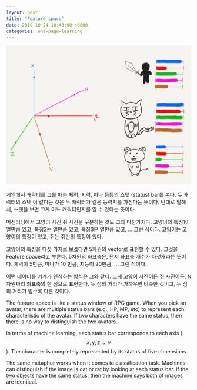 ```yaml
---
layout: post
title: "Feature space"
date: 2019-10-24 18:43:00 +0800
categories: one-page-learning
---
```


![alt](/img/figures/ml/drawing/feature-space.png)

게임에서 캐릭터를 고를 때는 체력, 지력, 마나 등등의 스탯 (status) bar를 본다. 두 캐릭터의 스탯 이 같다는 것은 두 캐릭터가 같은 능력치를 가진다는 뜻이다. 반대로 말해서, 스탯을 보면 그게 어느 캐릭터인지를 알 수 있다는 뜻이다.

머신러닝에서 고양이 사진 쥐 사진을 구분하는 것도 그와 마찬가지다. 고양이의 특징1이 얼만큼 있고, 특징2는 얼만큼 있고, 특징3은 얼만큼 있고, ... 그런 식이다. 고양이는 고양이의 특징이 있고, 쥐는 쥐만의 특징이 있다.

고양이의 특징을 다섯 가지로 보겠다면 5차원의 vector로 표현할 수 있다. 그것을 Feature space라고 부른다. 5차원의 좌표축은, 단지 좌표축 개수가 다섯개라는 뜻이다. 체력이 5만큼, 마나가 10 만큼, 지능이 20만큼, ... 그런 식이다.

어떤 데이터를 기계가 인식하는 방식은 그와 같다. 그게 고양이 사진이든 쥐 사진이든, N차원짜리 좌표축의 한 점으로 표현한다. 두 점의 거리가 가까우면 비슷한 것이고, 두 점의 거리가 멀수록 다른 것이다.


The feature space is like a status window of RPG game. When you pick an avatar, there are multiple status bars (e.g., HP, MP, etc) to represent each characteristic of the avatar. If two characters have the same status, then there is no way to distinguish the two avatars.

In terms of machine learning, each status bar corresponds to each axis ($$x, y, z, u, v$$). The character is completely represented by its status of five dimensions.

The same metaphor works when it comes to classification task. Machines can distinguish if the image is cat or rat by looking at each status bar. If the two objects have the same status, then the machine says both of images are identical.
